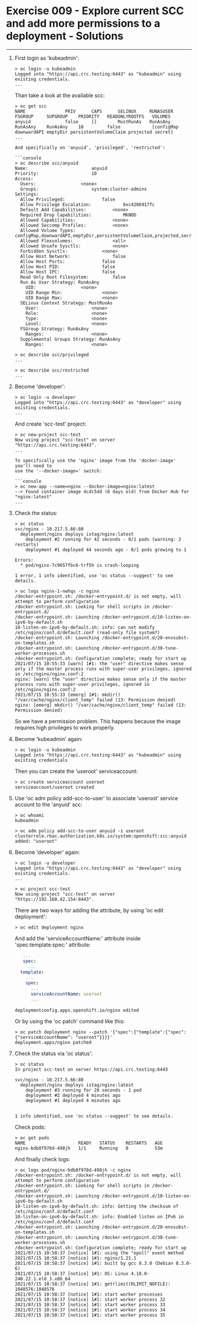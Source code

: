 # Exercise 009 - Explore current SCC and add more permissions to a deployment - Solutions

---

1. First login as 'kubeadmin':

   ```console
   > oc login -u kubeadmin
   Logged into "https://api.crc.testing:6443" as "kubeadmin" using existing credentials.
   ...
   ```

   Than take a look at the available scc:

   ```console
   > oc get scc
   NAME               PRIV      CAPS      SELINUX     RUNASUSER          FSGROUP     SUPGROUP    PRIORITY   READONLYROOTFS   VOLUMES
   anyuid             false     []        MustRunAs   RunAsAny           RunAsAny    RunAsAny    10         false            [configMap downwardAPI emptyDir persistentVolumeClaim projected secret]
   ...

   And specifically on 'anyuid', 'privileged', 'restricted':

   ```console
   > oc describe scc/anyuid
   Name:						anyuid
   Priority:					10
   Access:						
     Users:					<none>
     Groups:					system:cluster-admins
   Settings:					
     Allow Privileged:				false
     Allow Privilege Escalation:			0xc4206917fc
     Default Add Capabilities:			<none>
     Required Drop Capabilities:			MKNOD
     Allowed Capabilities:				<none>
     Allowed Seccomp Profiles:			<none>
     Allowed Volume Types:				configMap,downwardAPI,emptyDir,persistentVolumeClaim,projected,secret
     Allowed Flexvolumes:				<all>
     Allowed Unsafe Sysctls:			<none>
     Forbidden Sysctls:				<none>
     Allow Host Network:				false
     Allow Host Ports:				false
     Allow Host PID:				false
     Allow Host IPC:				false
     Read Only Root Filesystem:			false
     Run As User Strategy: RunAsAny		
       UID:					<none>
       UID Range Min:				<none>
       UID Range Max:				<none>
     SELinux Context Strategy: MustRunAs		
       User:					<none>
       Role:					<none>
       Type:					<none>
       Level:					<none>
     FSGroup Strategy: RunAsAny			
       Ranges:					<none>
     Supplemental Groups Strategy: RunAsAny	
       Ranges:					<none>

   > oc describe scc/privileged
   ...

   > oc describe scc/restricted
   ...
   ```

2. Become 'developer':

   ```console
   > oc login -u developer
   Logged into "https://api.crc.testing:6443" as "developer" using existing credentials.
   ...
   ```

   And create 'scc-test' project:

   ```console
   > oc new-project scc-test
   Now using project "scc-test" on server "https://api.crc.testing:6443".
   ...

   To specifically use the 'nginx' image from the 'docker-image' you'll need to
   use the '--docker-image=' switch:

   ```console
   > oc new-app --name=nginx --docker-image=nginx:latest
   --> Found container image 4cdc5dd (8 days old) from Docker Hub for "nginx:latest"
   ...
   ```

3. Check the status:

   ```console
   > oc status
   svc/nginx - 10.217.5.66:80
     deployment/nginx deploys istag/nginx:latest
       deployment #2 running for 42 seconds - 0/1 pods (warning: 2 restarts)
       deployment #1 deployed 44 seconds ago - 0/1 pods growing to 1

   Errors:
     * pod/nginx-7c9657fbc6-trf5h is crash-looping

   1 error, 1 info identified, use 'oc status --suggest' to see details.

   > oc logs nginx-1-nwhqs -c nginx
   /docker-entrypoint.sh: /docker-entrypoint.d/ is not empty, will attempt to perform configuration
   /docker-entrypoint.sh: Looking for shell scripts in /docker-entrypoint.d/
   /docker-entrypoint.sh: Launching /docker-entrypoint.d/10-listen-on-ipv6-by-default.sh
   10-listen-on-ipv6-by-default.sh: info: can not modify /etc/nginx/conf.d/default.conf (read-only file system?)
   /docker-entrypoint.sh: Launching /docker-entrypoint.d/20-envsubst-on-templates.sh
   /docker-entrypoint.sh: Launching /docker-entrypoint.d/30-tune-worker-processes.sh
   /docker-entrypoint.sh: Configuration complete; ready for start up
   2021/07/15 10:55:33 [warn] 1#1: the "user" directive makes sense only if the master process runs with super-user privileges, ignored in /etc/nginx/nginx.conf:2
   nginx: [warn] the "user" directive makes sense only if the master process runs with super-user privileges, ignored in /etc/nginx/nginx.conf:2
   2021/07/15 10:55:33 [emerg] 1#1: mkdir() "/var/cache/nginx/client_temp" failed (13: Permission denied)
   nginx: [emerg] mkdir() "/var/cache/nginx/client_temp" failed (13: Permission denied)
   ```

   So we have a permission problem. This happens because the image requires high
   privileges to work properly.

4. Become 'kubeadmin' again:

   ```console
   > oc login -u kubeadmin
   Logged into "https://api.crc.testing:6443" as "kubeadmin" using existing credentials
   ```

   Then you can create the 'useroot' serviceaccount:

   ```console
   > oc create serviceaccount useroot
   serviceaccount/useroot created
   ```

5. Use 'oc adm policy add-scc-to-user' to associate 'useroot' service account
to the 'anyuid' scc:

   ```console
   > oc whoami
   kubeadmin

   > oc adm policy add-scc-to-user anyuid -z useroot
   clusterrole.rbac.authorization.k8s.io/system:openshift:scc:anyuid added: "useroot"
   ```

6. Become 'developer' again:

   ```console
   > oc login -u developer
   Logged into "https://api.crc.testing:6443" as "developer" using existing credentials.
   ...

   > oc project scc-test
   Now using project "scc-test" on server "https://192.168.42.154:8443".
   ```

   There are two ways for adding the attribute, by using 'oc edit deployment':

   ```console
   > oc edit deployment nginx
   ```

   And add the 'serviceAccountName:' attribute inside 'spec:template:spec:'
   attribute:

   ```yaml
      ...
      spec:
        ...
   	 template:
   	   ...
   	   spec:
   	     ...
   	     serviceAccountName: useroot
   		 ...
   ```

   ```console
   deploymentconfig.apps.openshift.io/nginx edited
   ```

   Or by using the 'oc patch' command like this:

   ```console
   > oc patch deployment nginx --patch '{"spec":{"template":{"spec":{"serviceAccountName": "useroot"}}}}'
   deployment.apps/nginx patched
   ```

7. Check the status via 'oc status':

   ```console
   > oc status
   In project scc-test on server https://api.crc.testing:6443

   svc/nginx - 10.217.5.66:80
     deployment/nginx deploys istag/nginx:latest
       deployment #3 running for 28 seconds - 1 pod
       deployment #2 deployed 4 minutes ago
       deployment #1 deployed 4 minutes ago


   1 info identified, use 'oc status --suggest' to see details.
   ```

   Check pods:

   ```console
   > oc get pods
   NAME                    READY   STATUS    RESTARTS   AGE
   nginx-bdb8f978d-498jh   1/1     Running   0          53m
   ```

   And finally check logs:

   ```console
   > oc logs pod/nginx-bdb8f978d-498jh -c nginx
   /docker-entrypoint.sh: /docker-entrypoint.d/ is not empty, will attempt to perform configuration
   /docker-entrypoint.sh: Looking for shell scripts in /docker-entrypoint.d/
   /docker-entrypoint.sh: Launching /docker-entrypoint.d/10-listen-on-ipv6-by-default.sh
   10-listen-on-ipv6-by-default.sh: info: Getting the checksum of /etc/nginx/conf.d/default.conf
   10-listen-on-ipv6-by-default.sh: info: Enabled listen on IPv6 in /etc/nginx/conf.d/default.conf
   /docker-entrypoint.sh: Launching /docker-entrypoint.d/20-envsubst-on-templates.sh
   /docker-entrypoint.sh: Launching /docker-entrypoint.d/30-tune-worker-processes.sh
   /docker-entrypoint.sh: Configuration complete; ready for start up
   2021/07/15 10:58:37 [notice] 1#1: using the "epoll" event method
   2021/07/15 10:58:37 [notice] 1#1: nginx/1.21.1
   2021/07/15 10:58:37 [notice] 1#1: built by gcc 8.3.0 (Debian 8.3.0-6)
   2021/07/15 10:58:37 [notice] 1#1: OS: Linux 4.18.0-240.22.1.el8_3.x86_64
   2021/07/15 10:58:37 [notice] 1#1: getrlimit(RLIMIT_NOFILE): 1048576:1048576
   2021/07/15 10:58:37 [notice] 1#1: start worker processes
   2021/07/15 10:58:37 [notice] 1#1: start worker process 32
   2021/07/15 10:58:37 [notice] 1#1: start worker process 33
   2021/07/15 10:58:37 [notice] 1#1: start worker process 34
   2021/07/15 10:58:37 [notice] 1#1: start worker process 35
   ```
